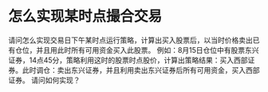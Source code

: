 # 怎么实现某时点撮合交易

请问怎么实现交易日下午某时点运行策略，计算出买入股票后，以当时价格卖出已有仓位，并且用此时所有可用资金买入此股票。
例如：8月15日仓位中有股票东兴证券，14点45分，策略利用这时的股票时点股价，计算出策略结果：买入西部证券。此时调仓：卖出东兴证券，并且利用卖出东兴证券后所有可用资金，买入西部证券。
请问如何实现？